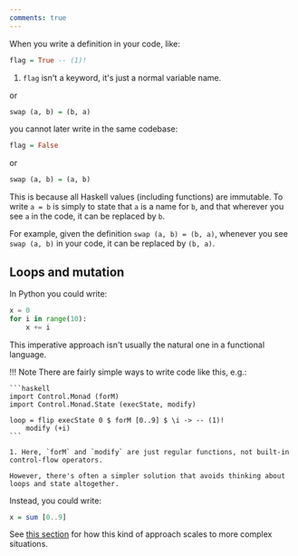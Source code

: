 ```yaml
---
comments: true
---
```


When you write a definition in your code, like:

```haskell
flag = True -- (1)!
```

1. `flag` isn't a keyword, it's just a normal variable name.

or 

```haskell
swap (a, b) = (b, a)
```

you cannot later write in the same codebase:

```haskell
flag = False
```

or 

```haskell
swap (a, b) = (a, b)
```

This is because all Haskell values (including functions) are immutable. To write `a = b` is simply to state that `a` is a name for `b`, and that wherever you see `a` in the code, it can be replaced by `b`.

For example, given the definition `swap (a, b) = (b, a)`, whenever you see `swap (a, b)` in your code, it can be replaced by `(b, a)`.

## Loops and mutation

In Python you could write:

```python
x = 0
for i in range(10):
    x += i
```

This imperative approach isn't usually the natural one in a functional language. 

!!! Note
    There are fairly simple ways to write code like this, e.g.:

    ```haskell
    import Control.Monad (forM)
    import Control.Monad.State (execState, modify)

    loop = flip execState 0 $ forM [0..9] $ \i -> -- (1)!
        modify (+i)
    ```

    1. Here, `forM` and `modify` are just regular functions, not built-in control-flow operators.  

    However, there's often a simpler solution that avoids thinking about loops and state altogether.


Instead, you could write:

```haskell
x = sum [0..9]
```

See [this section](/thinkingfunctionally/hof/#map-fold-scan-and-zip) for how this kind of approach scales to more complex situations.
